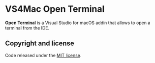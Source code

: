 # VS4Mac Open Terminal

**Open Terminal** is a Visual Studio for macOS addin that allows to open a terminal from the IDE.

## Copyright and license

Code released under the [MIT license](https://opensource.org/licenses/MIT).